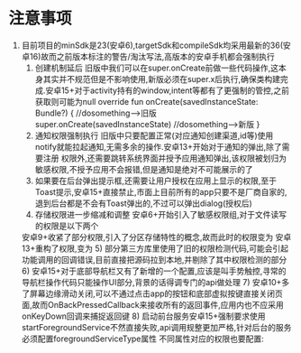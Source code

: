 # 注意事项
1. 目前项目的minSdk是23(安卓6),targetSdk和compileSdk均采用最新的36(安卓16)故而之前版本标注的警告/淘汰写法,高版本的安卓手机都会强制执行
   1) 创建机制延后
      旧版中我们可以在super.onCreate前做一些代码操作,这本身其实并不规范但是不影响使用,新版必须在super.x后执行,确保类构建完成.安卓15+对于activity持有的window,intent等都有了更强制的管控,之前获取则可能为null
        override fun onCreate(savedInstanceState: Bundle?) {
            //dosomething-->旧版
            super.onCreate(savedInstanceState)
            //dosomething-->新版
        }
   2) 通知权限强制执行
      旧版中只要配置正常(对应通知创建渠道,id等)使用notify就能拉起通知,无需多余的操作.安卓13+开始对于通知的弹出,除了需要注册 <uses-permission android:name="android.permission.POST_NOTIFICATIONS" />权限外,还需要跳转系统界面并授予应用通知弹出,该权限被划归为敏感权限,不授予应用不会报错,但是通知是绝对不可能展示的了
   3) 如果要在后台弹出提示框,还需要让用户授权在应用上显示的权限,至于Toast提示,安卓15+直接禁止,市面上目前所有的app只要不是厂商自家的,退到后台都是不会有Toast弹出的,不过可以弹出dialog(授权后)
   4) 存储权限进一步缩减和调整
     安卓6+开始引入了敏感权限组,对于文件读写的权限是以下两个
     <uses-permission android:name="android.permission.READ_EXTERNAL_STORAGE" />
     <uses-permission android:name="android.permission.WRITE_EXTERNAL_STORAGE"/>
     安卓9+收紧了部分权限,引入了分区存储特性的概念,故而此时的权限变为   
     <uses-permission android:name="android.permission.READ_EXTERNAL_STORAGE" />
     安卓13+重构了权限,变为
     <uses-permission android:name="android.permission.READ_MEDIA_AUDIO" />
     <uses-permission android:name="android.permission.READ_MEDIA_IMAGES" />
     <uses-permission android:name="android.permission.READ_MEDIA_VIDEO" />
   5) 部分第三方库里使用了旧的权限检测代码,可能会引起功能调用的回调错误,目前直接把源码拉到本地,并剔除了其中权限检测的部分
   6) 安卓15+对于底部导航栏又有了新增的一个配置,应该是叫手势触控,寻常的导航栏操作代码只能操作UI部分,背景的话得调专门的api做处理
   7) 安卓10+多了屏幕边缘滑动关闭,可以不通过点击app的按钮和底部虚拟按键直接关闭页面,故而OnBackPressedCallback来接收所有的返回事件,应用内也不应采用onKeyDown回调来捕捉返回键
   8) 启动前台服务安卓15+强制要求使用startForegroundService不然直接失败,api调用规整更加严格,针对后台的服务必须配置foregroundServiceType属性
      不同属性对应的权限也要配置:
      <uses-permission android:name="android.permission.FOREGROUND_SERVICE" />
      <uses-permission android:name="android.permission.FOREGROUND_SERVICE_LOCATION" />
      <uses-permission android:name="android.permission.FOREGROUND_SERVICE_MEDIA_PLAYBACK" />
      <uses-permission android:name="android.permission.FOREGROUND_SERVICE_MEDIA_PROJECTION" />  
